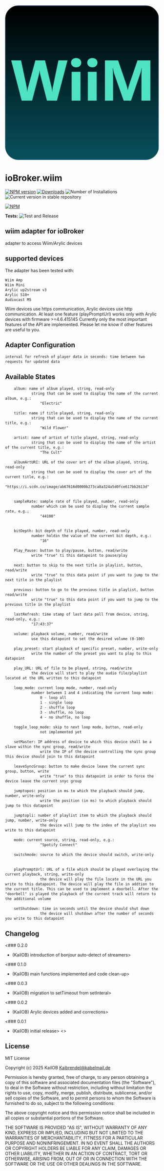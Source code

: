 ![Logo](admin/wiim.png)
# ioBroker.wiim

[![NPM version](https://img.shields.io/npm/v/iobroker.wiim.svg)](https://www.npmjs.com/package/iobroker.wiim)
[![Downloads](https://img.shields.io/npm/dm/iobroker.wiim.svg)](https://www.npmjs.com/package/iobroker.wiim)
![Number of Installations](https://iobroker.live/badges/wiim-installed.svg)
![Current version in stable repository](https://iobroker.live/badges/wiim-stable.svg)

[![NPM](https://nodei.co/npm/iobroker.wiim.png?downloads=true)](https://nodei.co/npm/iobroker.wiim/)

**Tests:** ![Test and Release](https://github.com/KaiIOB/ioBroker.wiim/workflows/Test%20and%20Release/badge.svg)

## wiim adapter for ioBroker

adapter to access Wiim/Arylic devices

## supported devices
The adapter has been tested with:

	Wiim Amp
 	Wiim Mini
  	Arylic up2stream v3
   	Arylic S10+
	Audiocast M5

Wiim devices use https communication, Arylic devices use http communication.
At least one feature (playPromptUrl) works only with Arylic devices with firmware >=4.6.415145 
Currently only the most important features of the API are implemented. Please let me know if other features are useful to you.


## Adapter Configuration

	interval for refresh of player data in seconds: time between two requests for updated data


## Available States

		album: name of album played, string, read-only
				string that can be used to display the name of the current album, e.g.:
					"Electric"

		title: name if title played, string, read-only
				string that can be used to display the name of the current title, e.g.:
					"Wild Flower"

		artist: name of artist of title played, string, read-only
				string that can be used to display the name of the artist of the current title, e.g.:
					"The Cult"

		albumArtURI: URL of the cover art of the album played, string, read-only
				string that can be used to display the cover art of the current title, e.g.:
					"https://i.scdn.co/image/ab67616d0000b273ca8a324a5d0fce617bb2613d"


		sampleRate: sample rate of file played, number, read-only
				number which can be used to display the current sample rate, e.g.;
					"44100"


		bitDepth: bit depth of file played, number, read-only
				number holdin the value of the current bit depth, e.g.:
					"16"

		Play_Pause: button to play/pause, button, read/write
				write "true" ti this datapoint to pause/play

		next: button to skip to the next title in playlist, button, read/write
				write "true" to this data point if you want to jump to the next title in the playlist

		previous: button to go to the previous title in playlist, button read/write
				write "true" to this data point if you want to jump to the previous title in the playlist

		lastRefresh: time stamp of last data poll from device, string, read-only, e.g.:
				"17:43:37"

		volume: playback volume, number, read/write
				use this datapoint to set the desired volume (0-100)

		play_preset: start playback of specific preset, number, write-only
				write the number of the preset you want to play to this datapoint

		play_URL: URL of file to be played, string, read/write
				the device will start to play the audio file/playlist located at the URL written to this datapoint

		loop_mode: current loop mode, number, read-only
				number between 1 and 4 indicating the current loop mode:
					0 - loop all
					1 - single loop
					2 - shuffle loop
					3 - shuffle, no loop
					4 - no shuffle, no loop

		toggle_loop_mode: skip to next loop mode, button, read-only
					not implemented yet

		setMaster: IP address of device to which this device shall be a slave within the sync group, read/write
					write the IP of the device controlling the sync group this device should join to this datapoint

		leaveSyncGroup: button to make device leave the current sync group, button, write
					write "true" to this datapoint in order to force the device leave the current snyc group
		
		jumptopos: position in ms to which the playback should jump, number, write-only
					write the position (in ms) to which playback should jump to this datapoint

		jumptopli: number of playlist item to which the playback should jump, number, write-only
					the device will jump to the index of the playlist xou write to this datapoint

		mode: current source, string, read-only, e.g.:
					"Spotify Connect"

		switchmode: source to which the device should switch, write-only
					

		playPromptUrl: URL of a file which should be played overlaying the current playback, string, write-only
					the device will play the file locate in the URL you write to this datapoint. The device will play the file in addtion to the current title. This can be used to implement a doorbell. After the "doorbell" is played the playback of the current track will return to the additional volume

		setShutdown: time in seconds until the device should shut down
					the device will shutdown after the number of seconds you write to this datapoint 


## Changelog

<### 0.2.0
* (KaiIOB) introduction of bonjour auto-detect of streamers>


<### 0.1.0
* (KaiIOB) main functions implemented and code clean-up>


<### 0.0.3
* (KaiIOB) migration to setTimeout from setInteral>


<### 0.0.2
* (KaiIOB) Arylic devices added and corrections>


<### 0.0.1
* (KaiIOB) initial release>
<>
## License
MIT License

Copyright (c) 2025 KaiIOB <Kaibrendel@kabelmail.de>

Permission is hereby granted, free of charge, to any person obtaining a copy
of this software and associated documentation files (the "Software"), to deal
in the Software without restriction, including without limitation the rights
to use, copy, modify, merge, publish, distribute, sublicense, and/or sell
copies of the Software, and to permit persons to whom the Software is
furnished to do so, subject to the following conditions:

The above copyright notice and this permission notice shall be included in all
copies or substantial portions of the Software.

THE SOFTWARE IS PROVIDED "AS IS", WITHOUT WARRANTY OF ANY KIND, EXPRESS OR
IMPLIED, INCLUDING BUT NOT LIMITED TO THE WARRANTIES OF MERCHANTABILITY,
FITNESS FOR A PARTICULAR PURPOSE AND NONINFRINGEMENT. IN NO EVENT SHALL THE
AUTHORS OR COPYRIGHT HOLDERS BE LIABLE FOR ANY CLAIM, DAMAGES OR OTHER
LIABILITY, WHETHER IN AN ACTION OF CONTRACT, TORT OR OTHERWISE, ARISING FROM,
OUT OF OR IN CONNECTION WITH THE SOFTWARE OR THE USE OR OTHER DEALINGS IN THE
SOFTWARE.
